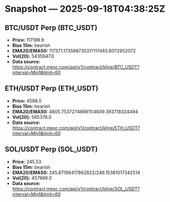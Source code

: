 # Snapshot — 2025-09-18T04:38:25Z

## BTC/USDT Perp (BTC_USDT)
- **Price:** 117199.9
- **Bias 15m:** bearish
- **EMA20/EMA50:** 117371.17358873537/117483.8072952072
- **Vol(20):** 5435947.0
- **Data source:** https://contract.mexc.com/api/v1/contract/kline/BTC_USDT?interval=Min1&limit=60

## ETH/USDT Perp (ETH_USDT)
- **Price:** 4598.0
- **Bias 15m:** bearish
- **EMA20/EMA50:** 4605.753727469811/4609.393718324494
- **Vol(20):** 585376.0
- **Data source:** https://contract.mexc.com/api/v1/contract/kline/ETH_USDT?interval=Min1&limit=60

## SOL/USDT Perp (SOL_USDT)
- **Price:** 245.53
- **Bias 15m:** bearish
- **EMA20/EMA50:** 245.87198417662822/246.15381017342514
- **Vol(20):** 457966.0
- **Data source:** https://contract.mexc.com/api/v1/contract/kline/SOL_USDT?interval=Min1&limit=60

